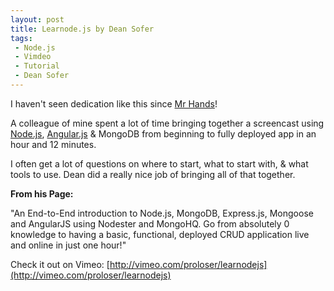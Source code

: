 ```yaml
---
layout: post
title: Learnode.js by Dean Sofer
tags:
 - Node.js
 - Vimdeo
 - Tutorial
 - Dean Sofer
---
```


I haven't seen dedication like this since [Mr Hands](http://en.wikipedia.org/wiki/Enumclaw_horse_sex_case)!

A colleague of mine spent a lot of time bringing together a screencast using [Node.js](http://nodejs.org/), [Angular.js](http://angularjs.org/) & MongoDB from beginning to fully deployed app in an hour and 12 minutes. 

I often get a lot of questions on where to start, what to start with, & what tools to use. Dean did a really nice job of bringing all of that together.

**From his Page:**

  "An End-to-End introduction to Node.js, MongoDB, Express.js, Mongoose and AngularJS using Nodester and MongoHQ. Go from absolutely 0 knowledge to having a basic, functional, deployed CRUD application live and online in just one hour!"

Check it out on Vimeo: [http://vimeo.com/proloser/learnodejs](http://vimeo.com/proloser/learnodejs)
